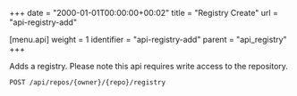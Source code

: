 +++
date = "2000-01-01T00:00:00+00:02"
title = "Registry Create"
url = "api-registry-add"

[menu.api]
  weight = 1
  identifier = "api-registry-add"
  parent = "api_registry"
+++

Adds a registry.
Please note this api requires write access to the repository.

```text
POST /api/repos/{owner}/{repo}/registry
```
